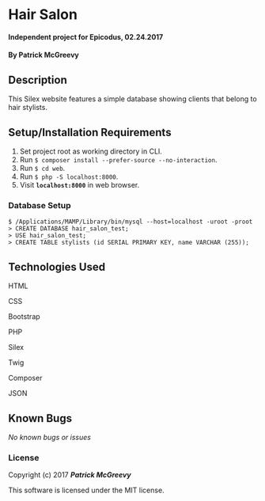 # Hair Salon

#### Independent project for Epicodus, 02.24.2017

#### By Patrick McGreevy

## Description

This Silex website features a simple database showing clients that belong to hair stylists.


## Setup/Installation Requirements
1. Set project root as working directory in CLI.
2. Run `$ composer install --prefer-source --no-interaction`.
3. Run `$ cd web`.
4. Run `$ php -S localhost:8000`.
5. Visit **`localhost:8000`** in web browser.

### Database Setup
```
$ /Applications/MAMP/Library/bin/mysql --host=localhost -uroot -proot
> CREATE DATABASE hair_salon_test;
> USE hair_salon_test;
> CREATE TABLE stylists (id SERIAL PRIMARY KEY, name VARCHAR (255));
```


## Technologies Used

HTML

CSS

Bootstrap

PHP

Silex

Twig

Composer

JSON


## Known Bugs

_No known bugs or issues_

### License

Copyright (c) 2017 _**Patrick McGreevy**_

This software is licensed under the MIT license.
